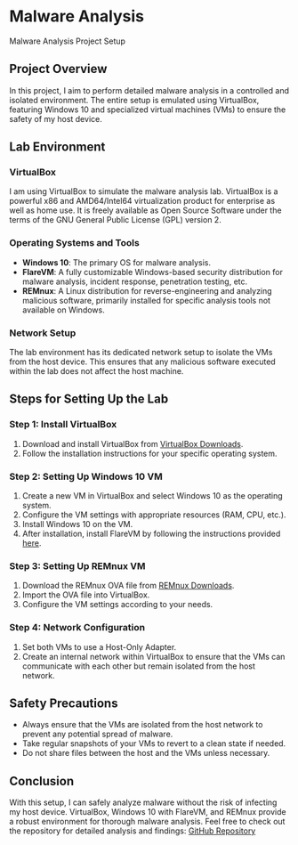 # Malware Analysis

Malware Analysis Project Setup
## Project Overview
In this project, I aim to perform detailed malware analysis in a controlled and isolated environment. The entire setup is emulated using VirtualBox, featuring Windows 10 and specialized virtual machines (VMs) to ensure the safety of my host device.
## Lab Environment
### VirtualBox
I am using VirtualBox to simulate the malware analysis lab. VirtualBox is a powerful x86 and AMD64/Intel64 virtualization product for enterprise as well as home use. It is freely available as Open Source Software under the terms of the GNU General Public License (GPL) version 2.
### Operating Systems and Tools
- **Windows 10**: The primary OS for malware analysis.
- **FlareVM**: A fully customizable Windows-based security distribution for malware analysis, incident response, penetration testing, etc.
- **REMnux**: A Linux distribution for reverse-engineering and analyzing malicious software, primarily installed for specific analysis tools not available on Windows.
### Network Setup
The lab environment has its dedicated network setup to isolate the VMs from the host device. This ensures that any malicious software executed within the lab does not affect the host machine.
## Steps for Setting Up the Lab
### Step 1: Install VirtualBox
1. Download and install VirtualBox from [VirtualBox Downloads]([URL]).
2. Follow the installation instructions for your specific operating system.
### Step 2: Setting Up Windows 10 VM
1. Create a new VM in VirtualBox and select Windows 10 as the operating system.
2. Configure the VM settings with appropriate resources (RAM, CPU, etc.).
3. Install Windows 10 on the VM.
4. After installation, install FlareVM by following the instructions provided [here]([URL]).
### Step 3: Setting Up REMnux VM
1. Download the REMnux OVA file from [REMnux Downloads]([URL]).
2. Import the OVA file into VirtualBox.
3. Configure the VM settings according to your needs.
### Step 4: Network Configuration
1. Set both VMs to use a Host-Only Adapter.
2. Create an internal network within VirtualBox to ensure that the VMs can communicate with each other but remain isolated from the host network.
## Safety Precautions
- Always ensure that the VMs are isolated from the host network to prevent any potential spread of malware.
- Take regular snapshots of your VMs to revert to a clean state if needed.
- Do not share files between the host and the VMs unless necessary.
## Conclusion
With this setup, I can safely analyze malware without the risk of infecting my host device. VirtualBox, Windows 10 with FlareVM, and REMnux provide a robust environment for thorough malware analysis.
Feel free to check out the repository for detailed analysis and findings: [GitHub Repository]([URL])


